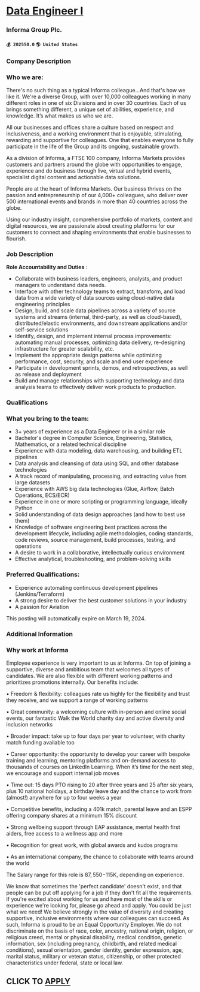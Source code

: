 # [Data Engineer I](https://www.remotewlb.com/apply/data-engineer-i-69860)  
### Informa Group Plc.  
#### `💰 202550.0` `🌎 United States`  

### Company Description

### Who we are:

There's no such thing as a typical Informa colleague…And that's how we like it. We're a diverse Group, with over 10,000 colleagues working in many different roles in one of six Divisions and in over 30 countries. Each of us brings something different, a unique set of abilities, experience, and knowledge. It’s what makes us who we are.

All our businesses and offices share a culture based on respect and inclusiveness, and a working environment that is enjoyable, stimulating, rewarding and supportive for colleagues. One that enables everyone to fully participate in the life of the Group and its ongoing, sustainable growth.

As a division of Informa, a FTSE 100 company, Informa Markets provides customers and partners around the globe with opportunities to engage, experience and do business through live, virtual and hybrid events, specialist digital content and actionable data solutions.

People are at the heart of Informa Markets. Our business thrives on the passion and entrepreneurship of our 4,000+ colleagues, who deliver over 500 international events and brands in more than 40 countries across the globe.

Using our industry insight, comprehensive portfolio of markets, content and digital resources, we are passionate about creating platforms for our customers to connect and shaping environments that enable businesses to flourish.

### Job Description

 **Role Accountability and Duties** :

  * Collaborate with business leaders, engineers, analysts, and product managers to understand data needs.
  * Interface with other technology teams to extract, transform, and load data from a wide variety of data sources using cloud-native data engineering principles
  * Design, build, and scale data pipelines across a variety of source systems and streams (internal, third-party, as well as cloud-based), distributed/elastic environments, and downstream applications and/or self-service solutions
  * Identify, design, and implement internal process improvements: automating manual processes, optimizing data delivery, re-designing infrastructure for greater scalability, etc.
  * Implement the appropriate design patterns while optimizing performance, cost, security, and scale and end user experience
  * Participate in development sprints, demos, and retrospectives, as well as release and deployment
  * Build and manage relationships with supporting technology and data analysis teams to effectively deliver work products to production.

### Qualifications

### What you bring to the team:

  * 3+ years of experience as a Data Engineer or in a similar role
  * Bachelor's degree in Computer Science, Engineering, Statistics, Mathematics, or a related technical discipline
  * Experience with data modeling, data warehousing, and building ETL pipelines
  * Data analysis and cleansing of data using SQL and other database technologies
  * A track record of manipulating, processing, and extracting value from large datasets
  * Experience with AWS big data technologies (Glue, Airflow, Batch Operations, ECS/ECR)
  * Experience in one or more scripting or programming language, ideally Python
  * Solid understanding of data design approaches (and how to best use them)
  * Knowledge of software engineering best practices across the development lifecycle, including agile methodologies, coding standards, code reviews, source management, build processes, testing, and operations
  * A desire to work in a collaborative, intellectually curious environment
  * Effective analytical, troubleshooting, and problem-solving skills

### Preferred Qualifications:

  * Experience automating continuous development pipelines (Jenkins/Terraform)
  * A strong desire to deliver the best customer solutions in your industry
  * A passion for Aviation

This posting will automatically expire on March 19, 2024.

### Additional Information

### Why work at Informa

Employee experience is very important to us at Informa. On top of joining a supportive, diverse and ambitious team that welcomes all types of candidates. We are also flexible with different working patterns and prioritizes promotions internally. Our benefits include:

• Freedom & flexibility: colleagues rate us highly for the flexibility and trust they receive, and we support a range of working patterns

• Great community: a welcoming culture with in-person and online social events, our fantastic Walk the World charity day and active diversity and inclusion networks

• Broader impact: take up to four days per year to volunteer, with charity match funding available too

• Career opportunity: the opportunity to develop your career with bespoke training and learning, mentoring platforms and on-demand access to thousands of courses on LinkedIn Learning. When it’s time for the next step, we encourage and support internal job moves

• Time out: 15 days PTO rising to 20 after three years and 25 after six years, plus 10 national holidays, a birthday leave day and the chance to work from (almost!) anywhere for up to four weeks a year

• Competitive benefits, including a 401k match, parental leave and an ESPP offering company shares at a minimum 15% discount

• Strong wellbeing support through EAP assistance, mental health first aiders, free access to a wellness app and more

• Recognition for great work, with global awards and kudos programs

• As an international company, the chance to collaborate with teams around the world

The Salary range for this role is $87,550-$115K, depending on experience.

We know that sometimes the 'perfect candidate' doesn't exist, and that people can be put off applying for a job if they don't fit all the requirements. If you're excited about working for us and have most of the skills or experience we're looking for, please go ahead and apply. You could be just what we need! We believe strongly in the value of diversity and creating supportive, inclusive environments where our colleagues can succeed. As such, Informa is proud to be an Equal Opportunity Employer. We do not discriminate on the basis of race, color, ancestry, national origin, religion, or religious creed, mental or physical disability, medical condition, genetic information, sex (including pregnancy, childbirth, and related medical conditions), sexual orientation, gender identity, gender expression, age, marital status, military or veteran status, citizenship, or other protected characteristics under federal, state or local law.

  
## CLICK TO [APPLY](https://www.remotewlb.com/apply/data-engineer-i-69860)

